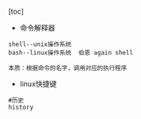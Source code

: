 [toc]



* 命令解释器

```shell
shell--unix操作系统
bash--linux操作系统  伯恩 again shell

本质：根据命令的名字，调用对应的执行程序
```



* linux快捷键

```shell
#历史
history


```


